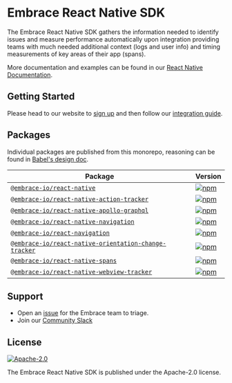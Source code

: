 # Embrace React Native SDK

The Embrace React Native SDK gathers the information needed to identify issues and measure performance automatically
upon integration providing teams with much needed additional context (logs and user info) and timing measurements of
key areas of their app (spans).

More documentation and examples can be found in our [React Native Documentation](https://embrace.io/docs/react-native/).

## Getting Started

Please head to our website to [sign up](https://dash.embrace.io/signup/) and then follow our [integration guide](./packages/core/README.md).

## Packages

Individual packages are published from this monorepo, reasoning can be found in [Babel's design doc](https://github.com/babel/babel/blob/main/doc/design/monorepo.md).

| Package                                                                                | Version                                                                                                                                                                                       |
|----------------------------------------------------------------------------------------|-----------------------------------------------------------------------------------------------------------------------------------------------------------------------------------------------|
| [`@embrace-io/react-native`](./packages/core)                                          | [![npm](https://img.shields.io/npm/v/@embrace-io/react-native.svg?maxAge=3600)](https://www.npmjs.com/package/@embrace-io/react-native)                                                       |
| [`@embrace-io/react-native-action-tracker`](./packages/action-tracker)                 | [![npm](https://img.shields.io/npm/v/@embrace-io/react-native-action-tracker.svg?maxAge=3600)](https://www.npmjs.com/package/@embrace-io/react-native-action-tracker)                         |
| [`@embrace-io/react-native-apollo-graphql`](./packages/apollo-graphql)                 | [![npm](https://img.shields.io/npm/v/@embrace-io/react-native-apollo-graphql.svg?maxAge=3600)](https://www.npmjs.com/package/@embrace-io/react-native-apollo-graphql)                         |
| [`@embrace-io/react-native-navigation`](./packages/react-native-navigation)            | [![npm](https://img.shields.io/npm/v/@embrace-io/react-native-navigation.svg?maxAge=3600)](https://www.npmjs.com/package/@embrace-io/react-native-navigation)                                 |
| [`@embrace-io/react-navigation`](./packages/react-navigation)                          | [![npm](https://img.shields.io/npm/v/@embrace-io/react-navigation.svg?maxAge=3600)](https://www.npmjs.com/package/@embrace-io/react-navigation)                                               |
| [`@embrace-io/react-native-orientation-change-tracker`](./packages/screen-orientation) | [![npm](https://img.shields.io/npm/v/@embrace-io/react-native-orientation-change-tracker.svg?maxAge=3600)](https://www.npmjs.com/package/@embrace-io/react-native-orientation-change-tracker) |
| [`@embrace-io/react-native-spans`](./packages/spans)                                   | [![npm](https://img.shields.io/npm/v/@embrace-io/react-native-spans.svg?maxAge=3600)](https://www.npmjs.com/package/@embrace-io/react-native-spans)                                           |
| [`@embrace-io/react-native-webview-tracker`](./packages/webview-tracker)               | [![npm](https://img.shields.io/npm/v/@embrace-io/react-native-webview-tracker.svg?maxAge=3600)](https://www.npmjs.com/package/@embrace-io/react-native-webview-tracker)                       |

## Support

- Open an [issue](https://github.com/embrace-io/embrace-react-native-sdk/issues/new) for the Embrace team to triage.
- Join our [Community Slack](https://community.embrace.io)

## License

[![Apache-2.0](https://img.shields.io/badge/license-Apache--2.0-orange)](./LICENSE.txt)

The Embrace React Native SDK is published under the Apache-2.0 license.